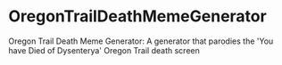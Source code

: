 # OregonTrailDeathMemeGenerator
Oregon Trail Death Meme Generator: A generator that parodies the     'You have Died of Dysenterya' Oregon Trail death screen

